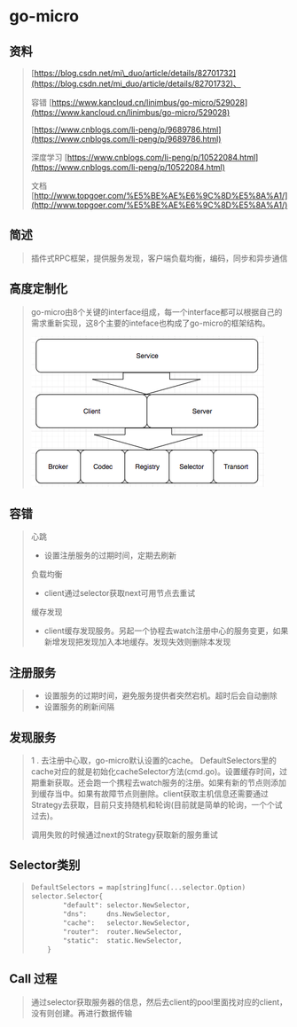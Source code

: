 # go-micro

## 资料

> [https://blog.csdn.net/mi\_duo/article/details/82701732](https://blog.csdn.net/mi_duo/article/details/82701732)、
>
> 容错 [https://www.kancloud.cn/linimbus/go-micro/529028](https://www.kancloud.cn/linimbus/go-micro/529028)
>
> [https://www.cnblogs.com/li-peng/p/9689786.html](https://www.cnblogs.com/li-peng/p/9689786.html)
>
> 深度学习 [https://www.cnblogs.com/li-peng/p/10522084.html](https://www.cnblogs.com/li-peng/p/10522084.html)
>
> 文档 [http://www.topgoer.com/%E5%BE%AE%E6%9C%8D%E5%8A%A1/](http://www.topgoer.com/%E5%BE%AE%E6%9C%8D%E5%8A%A1/)

## 简述

> 插件式RPC框架，提供服务发现，客户端负载均衡，编码，同步和异步通信

## 高度定制化

> go-micro由8个关键的interface组成，每一个interface都可以根据自己的需求重新实现，这8个主要的inteface也构成了go-micro的框架结构。
>
> ![](/assets/import.png)

## 容错

> 心跳
>
> * 设置注册服务的过期时间，定期去刷新
>
> 负载均衡
>
> * client通过selector获取next可用节点去重试
>
> 缓存发现
>
> * client缓存发现服务。另起一个协程去watch注册中心的服务变更，如果新增发现把发现加入本地缓存。发现失效则删除本发现

## 注册服务

> * 设置服务的过期时间，避免服务提供者突然宕机。超时后会自动删除
> * 设置服务的刷新间隔

## 发现服务

> 1 . 去注册中心取，go-micro默认设置的cache。 DefaultSelectors里的cache对应的就是初始化cacheSelector方法\(cmd.go\)。设置缓存时间，过期重新获取。还会跑一个携程去watch服务的注册。如果有新的节点则添加到缓存当中。如果有故障节点则删除。client获取主机信息还需要通过Strategy去获取，目前只支持随机和轮询\(目前就是简单的轮询，一个个试过去\)。
>
> 调用失败的时候通过next的Strategy获取新的服务重试

## Selector类别

> ```
> DefaultSelectors = map[string]func(...selector.Option) selector.Selector{
>         "default": selector.NewSelector,
>         "dns":     dns.NewSelector,
>         "cache":   selector.NewSelector,
>         "router":  router.NewSelector,
>         "static":  static.NewSelector,
>     }
> ```

## Call 过程

> 通过selector获取服务器的信息，然后去client的pool里面找对应的client，没有则创建。再进行数据传输



